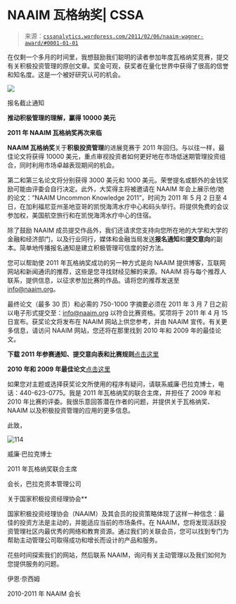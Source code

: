 <!--yml

类别：未分类

日期：2024 年 5 月 12 日 18:12:49

-->

# NAAIM 瓦格纳奖| CSSA

> 来源：[`cssanalytics.wordpress.com/2011/02/06/naaim-wagner-award/#0001-01-01`](https://cssanalytics.wordpress.com/2011/02/06/naaim-wagner-award/#0001-01-01)

在仅剩一个多月的时间里，我想鼓励我们聪明的读者参加年度瓦格纳奖竞赛，提交有关积极投资管理的原创文章。奖金可观，获奖者在量化世界中获得了很高的信誉和知名度。这是一个被好研究认可的机会。

![](https://cssanalytics.files.wordpress.com/2011/02/146.jpg)

报名截止通知

**推动积极管理的理解，赢得 10000 美元**

**2011 年 NAAIM 瓦格纳奖再次来临**

**NAAIM 瓦格纳奖**关于**积极投资管理**的进展竞赛于 2011 年回归。与以往一样，最佳论文将获得 10000 美元，重点审视投资者如何更好地在市场低迷期管理投资组合，同时利用市场卓越表现期间的机会。

第二和第三名论文将分别获得 3000 美元和 1000 美元。荣誉提名或额外的金钱奖励可能由评委会自行决定。此外，大奖得主将被邀请在 NAAIM 年会上展示他/她的论文：“NAAIM Uncommon Knowledge 2011”，时间为 2011 年 5 月 2 日至 4 日，在加利福尼亚州圣地亚哥的凯悦海湾水疗中心和码头举行。将提供免费的会议参加权，美国航空旅行和在凯悦海湾水疗中心的住宿。

除了鼓励 NAAIM 成员提交作品外，我们还请求您支持向您所在地的大学和大学的金融和经济部门，以及行业同行，媒体和金融当局发送**报名通知**和**提交意向**的副本。简单地传播报名通知是建立积极管理可信度的好方法。

您可以帮助使 2011 年瓦格纳奖成功的另一种方式是向 NAAIM 提供博客，互联网网站和新闻通讯的推荐，这些是您寻找财经见解的来源。NAAIM 将与每个推荐人联系，提供信息，以征求参加比赛的作品。请将您的推荐发送至 info@naaim.org。

最终论文（最多 30 页）和必需的 750-1000 字摘要必须在 2011 年 3 月 7 日之前以电子形式提交至：info@naaim.org 以符合比赛资格。奖项将于 2011 年 4 月 15 日宣布。获奖论文将发布在 NAAIM 网站上供您参考，并由 NAAIM 宣传。有关更多信息，请访问 NAAIM 网站，您还将在那里找到 2010 年和 2009 年的最佳论文。

**下载 2011 年参赛通知、提交意向表和比赛规则**[点击这里](http://r20.rs6.net/tn.jsp?llr=6iopnybab&et=1104373636145&s=2147&e=001LX_NtmioU0fR3BBW0p0V9mNCsf1dxWh4iairs5J4zwmdRVPdOt65XM7wS4CECEwHqB784k_ZpoeMsdBISaW08s6Xrc-i6QlhDQlXdCJkFNPV3r6Yqnwakr2Iq1k8jWPlgmG4_8ea3mPYzpK3ODOv6MRSvnZM99Vi)

**2010 年和 2009 年最佳论文**[点击这里](http://r20.rs6.net/tn.jsp?llr=6iopnybab&et=1104373636145&s=2147&e=001LX_NtmioU0fP9xtrlirC8lzFFvW7wxLlslbIW6mbCOf8zN1Cr0VMHnDBwAEiIBYVY7LapfMa3HsLrRk1rj_L4YzL6kVbRJgoYMPNChlIc1eV0Cg918nXh0x0kLxeKsWY)

如果您对主题或选择获奖论文所使用的程序有疑问，请联系威廉·巴拉克博士，电话：440-623-0775。我是 2011 年瓦格纳奖的联合主席，并担任了 2009 年和 2010 年比赛的评委。我很乐意回答潜在作者的问题，并提供关于瓦格纳奖、NAAIM 以及积极投资管理的应用的更多信息。

此致，

![114](https://cssanalytics.files.wordpress.com/2011/02/1141.png)

威廉·巴拉克博士

2011 年瓦格纳奖联合主席

会长，巴拉克资本管理公司

关于国家积极投资经理协会**

国家积极投资经理协会（NAAIM）及其会员的投资策略体现了这样一种信念：最佳的投资方法是主动的，并能适应当前的市场条件。在 NAAIM，您将发现活跃投资管理社区内最优秀的网络和教育资源。通过我们的关联会员，您可以找到专门为帮助主动管理公司取得成功和增长而设计的产品和服务。

花些时间探索我们的网站，然后联系 NAAIM，询问有关主动管理以及我们如何为您提供服务的问题。

伊恩·奈西姆

2010-2011 年 NAAIM 会长
